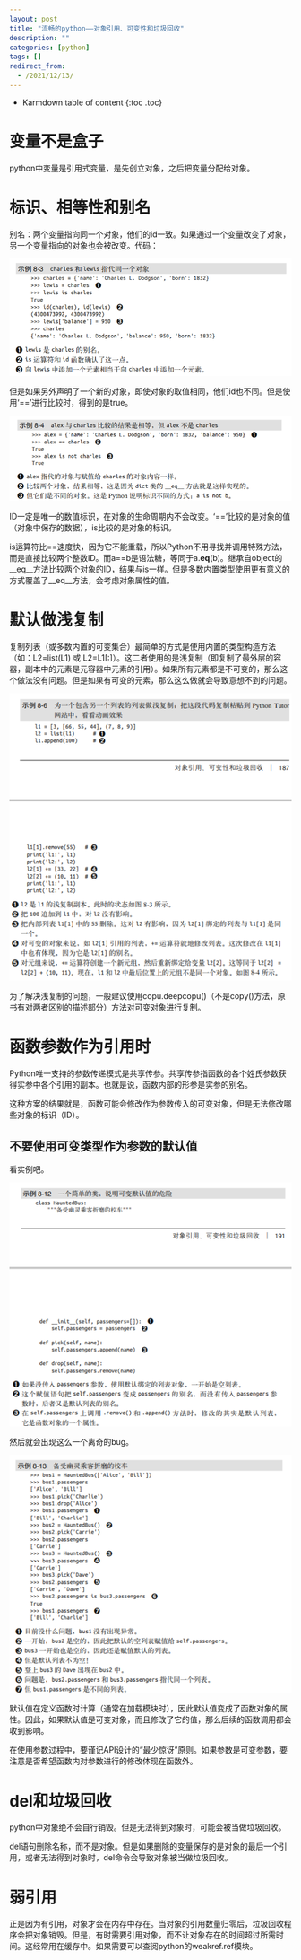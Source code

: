 ```yaml
---
layout: post
title: "流畅的python——对象引用、可变性和垃圾回收"
description: ""
categories: [python]
tags: []
redirect_from:
  - /2021/12/13/
---
```


* Karmdown table of content
{:toc .toc}

# 变量不是盒子

python中变量是引用式变量，是先创立对象，之后把变量分配给对象。

# 标识、相等性和别名

别名：两个变量指向同一个对象，他们的id一致。如果通过一个变量改变了对象，另一个变量指向的对象也会被改变。代码：

![smiley](\assets\images\usedInBlogs\fluentpython\9-1.png)

但是如果另外声明了一个新的对象，即使对象的取值相同，他们id也不同。但是使用‘==’进行比较时，得到的是true。

![smiley](\assets\images\usedInBlogs\fluentpython\9-2.png)

ID一定是唯一的数值标识，在对象的生命周期内不会改变。‘==’比较的是对象的值（对象中保存的数据），is比较的是对象的标识。

is运算符比==速度快，因为它不能重载，所以Python不用寻找并调用特殊方法，而是直接比较两个整数ID。而a==b是语法糖，等同于a.__eq__(b)。继承自object的__eq__方法比较两个对象的ID，结果与is一样。但是多数内置类型使用更有意义的方式覆盖了__eq__方法，会考虑对象属性的值。

# 默认做浅复制

复制列表（或多数内置的可变集合）最简单的方式是使用内置的类型构造方法（如：L2=list(L1) 或 L2=L1[:]）。这二者使用的是浅复制（即复制了最外层的容器，副本中的元素是元容器中元素的引用）。如果所有元素都是不可变的，那么这个做法没有问题。但是如果有可变的元素，那么这么做就会导致意想不到的问题。

![smiley](\assets\images\usedInBlogs\fluentpython\9-3.png)

为了解决浅复制的问题，一般建议使用copu.deepcopu()（不是copy()方法，原书有对两者区别的描述部分）方法对可变对象进行复制。

# 函数参数作为引用时

Python唯一支持的参数传递模式是共享传参。共享传参指函数的各个姓氏参数获得实参中各个引用的副本。也就是说，函数内部的形参是实参的别名。

这种方案的结果就是，函数可能会修改作为参数传入的可变对象，但是无法修改哪些对象的标识（ID）。

## 不要使用可变类型作为参数的默认值

看实例吧。

![smiley](\assets\images\usedInBlogs\fluentpython\9-4.png)

然后就会出现这么一个离奇的bug。

![smiley](\assets\images\usedInBlogs\fluentpython\9-5.png)

默认值在定义函数时计算（通常在加载模块时），因此默认值变成了函数对象的属性。因此，如果默认值是可变对象，而且修改了它的值，那么后续的函数调用都会收到影响。

在使用参数过程中，要谨记API设计的“最少惊讶”原则。如果参数是可变参数，要注意是否希望函数内对参数进行的修改体现在函数外。

# del和垃圾回收

python中对象绝不会自行销毁。但是无法得到对象时，可能会被当做垃圾回收。

del语句删除名称，而不是对象。但是如果删除的变量保存的是对象的最后一个引用，或者无法得到对象时，del命令会导致对象被当做垃圾回收。

# 弱引用

正是因为有引用，对象才会在内存中存在。当对象的引用数量归零后，垃圾回收程序会把对象销毁。但是，有时需要引用对象，而不让对象存在的时间超过所需时间。这经常用在缓存中。如果需要可以查阅python的weakref.ref模块。

